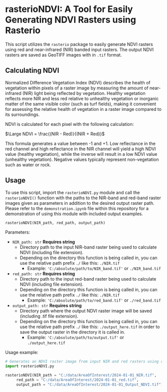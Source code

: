 # rasterioNDVI: A Tool for Easily Generating NDVI Rasters using Rasterio

This script utilizes the `rasterio` package to easily generate NDVI rasters using red and near-infrared (NIR) banded input rasters. The output NDVI rasters are saved as GeoTIFF images with in `.tif` format.

## Calculating NDVI
Normalized Difference Vegetation Index (NDVI) describes the health of vegetation within pixels of a raster image by measuring the amount of near-infrared (NIR) light being reflected by vegetation. Healthy vegetation reflects more NIR and less red relative to unhealthy vegetation or inorganic matter of the same visible color (such as turf fields), making it convenient for assessing the relative health of vegetation in a raster image compared to its surroundings.

NDVI is calculated for each pixel with the following calculation:

$\Large NDVI = \frac{(NIR - Red)}{(NIR + Red)}$

This formula generates a value between -1 and +1. Low reflectance in the red channel and high reflectance in the NIR channel will yield a high NDVI value (healthy vegetation), while the inverse will result in a low NDVI value (unhealthy vegetation). Negative values typically represent non-vegetation such as water or rock.

## Usage
To use this script, import the `rasterioNDVI.py` module and call the `rasterioNDVI()` function with the paths to the NIR-band and red-band raster images given as parameters in addition to the desired output raster path. Please refer to the `demonstration.ipynb` file within this repository for a demonstration of using this module with included output examples.

```Python
rasterioNDVI(NIR_path, red_path, output_path)
```

Parameters:
- `NIR_path: str` **Requires string**
    - Directory path to the input NIR-band raster being used to calculate NDVI (including file extension).
    - Depending on the directory this function is being called in, you can use the relative path prefix `./` like this: `./NIR.tif`
        - Example: `'C:/absolute/path/to/NIR_band.tif'` or `./NIR_band.tif`
- `red_path: str` **Requires string**
    - Directory path to the input red-band raster being used to calculate NDVI (including file extension).
    - Depending on the directory this function is being called in, you can use the relative path prefix `./` like this: `./NIR.tif`
        - Example: `'C:/absolute/path/to/red_band.tif'` or `./red_band.tif`
- `output_path: str` **Requires string**
    - Directory path where the output NDVI raster image will be saved (including .tif file extension).
    - Depending on the directory this function is being called in, you can use the relative path prefix `./` like this: `./output_here.tif` in order to save the output raster in the directory it is called in.
        - Example: `'C:/absolute/path/to/output.tif'` or `./output_here.tif`

Usage example:
```Python
# Generates an NDVI raster image from input NIR and red rasters using rasterioNDVI()
import rasterioNDVI.py

rasterioNDVI(NIR_path = "C:/data/AreaOfInterest/2024-01-01_NIR.tif",
     red_path = "C:/data/AreaOfInterest/2024-01-01_red.tif",
     output_path = "C:/data/AreaOfInterest/2024-01-01_Output_NDVI.tif")

```